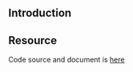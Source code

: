 ## Introduction

## Resource

Code source and document is [here](https://github.com/kcl-lang/artifacthub/tree/main/psp-flexvolume-drivers)
